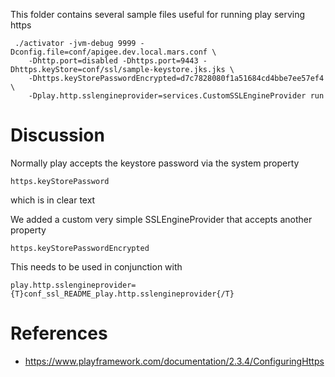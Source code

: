 This folder contains several sample files useful for running play serving https
 
``` 
 ./activator -jvm-debug 9999 -Dconfig.file=conf/apigee.dev.local.mars.conf \
    -Dhttp.port=disabled -Dhttps.port=9443 -Dhttps.keyStore=conf/ssl/sample-keystore.jks.jks \ 
    -Dhttps.keyStorePasswordEncrypted=d7c7828080f1a51684cd4bbe7ee57ef4 \
    -Dplay.http.sslengineprovider=services.CustomSSLEngineProvider run
```    
    
# Discussion

Normally play accepts the keystore password via the system property 

```
https.keyStorePassword
```

which is in clear text

We added a custom very simple SSLEngineProvider that accepts another property
```
https.keyStorePasswordEncrypted
```

This needs to be used in conjunction with  

```
play.http.sslengineprovider={T}conf_ssl_README_play.http.sslengineprovider{/T}
```


# References

* https://www.playframework.com/documentation/2.3.4/ConfiguringHttps
